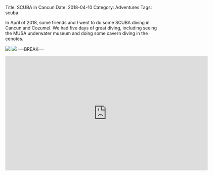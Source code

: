 Title: SCUBA in Cancun
Date: 2018-04-10
Category: Adventures
Tags: scuba

In April of 2018, some friends and I went to do some SCUBA diving in Cancun and Cozumel.
We had five days of great diving, including seeing the MUSA underwater museum and doing some
cavern diving in the cenotes.

[![]({static}/media/2018-cancun/thumbnails/_x320/turtle.jpg)]({static}/media/2018-cancun/turtle.jpg "Larissa and a turtle")
[![]({static}/media/2018-cancun/thumbnails/_x320/cenote.jpg)]({static}/media/2018-cancun/cenote.jpg "Inside a cenote looking out")
---BREAK---

<iframe id="ytplayer" type="text/html" width="640" height="360"
  src="https://www.youtube.com/embed/n6kJ8dX20CY"
  frameborder="0"></iframe>
